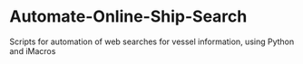 # Automate-Online-Ship-Search
Scripts for automation of web searches for vessel information, using Python and iMacros

